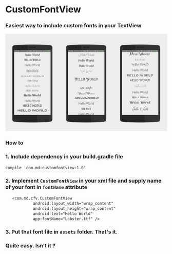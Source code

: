 # CustomFontView
###  Easiest way to include custom fonts in your TextView

![CustomFontView Demo](screenshots.png)

###  How to 

### 1. Include dependency in your build.gradle file
```
compile 'com.md:customfontview:1.0'
```

### 2. Implement `CustomFontView` in your xml file and supply name of your font in `fontName` attribute

```
   <com.md.cfv.CustomFontView
            android:layout_width="wrap_content"
            android:layout_height="wrap_content"
            android:text="Hello World"
            app:fontName="Lobster.ttf" />
```

### 3. Put that font file in `assets` folder. That's it.

### Quite easy. Isn't it ?
